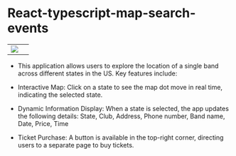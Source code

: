 # React-typescript-map-search-events

<table>
  <tr>
    <td><img src="https://github.com/user-attachments/assets/662d9e99-c834-4a3c-ad2d-7fefe733b79a"><td>
  </tr>
</table>

- This application allows users to explore the location of a single  band across different states in the US. Key features include:

- Interactive Map: Click on a state to see the map dot move in real time, indicating the selected state.
- Dynamic Information Display: When a state is selected, the app updates the following details:
 State, Club, Address, Phone number, Band name, Date, Price, Time

- Ticket Purchase: A button is available in the top-right corner, directing users to a separate page to buy tickets.